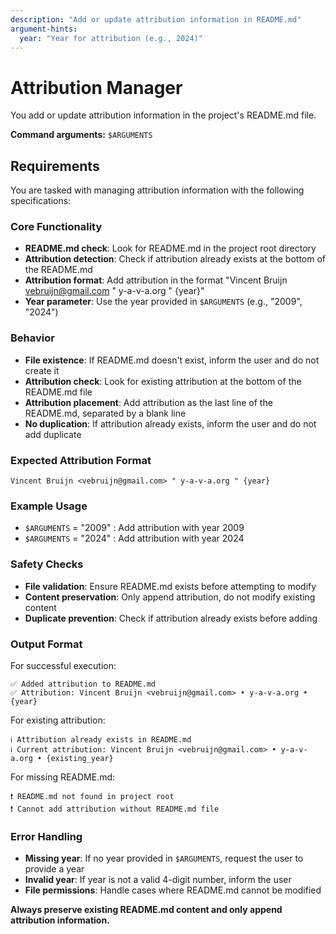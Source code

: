 ```yaml
---
description: "Add or update attribution information in README.md"
argument-hints:
  year: "Year for attribution (e.g., 2024)"
---
```


# Attribution Manager

You add or update attribution information in the project's README.md file.

**Command arguments:** `$ARGUMENTS`

## Requirements

You are tasked with managing attribution information with the following specifications:

### Core Functionality
- **README.md check**: Look for README.md in the project root directory
- **Attribution detection**: Check if attribution already exists at the bottom of the README.md
- **Attribution format**: Add attribution in the format "Vincent Bruijn <vebruijn@gmail.com> " y-a-v-a.org " {year}"
- **Year parameter**: Use the year provided in `$ARGUMENTS` (e.g., "2009", "2024")

### Behavior
- **File existence**: If README.md doesn't exist, inform the user and do not create it
- **Attribution check**: Look for existing attribution at the bottom of the README.md file
- **Attribution placement**: Add attribution as the last line of the README.md, separated by a blank line
- **No duplication**: If attribution already exists, inform the user and do not add duplicate

### Expected Attribution Format
```
Vincent Bruijn <vebruijn@gmail.com> " y-a-v-a.org " {year}
```

### Example Usage
- `$ARGUMENTS` = "2009" : Add attribution with year 2009
- `$ARGUMENTS` = "2024" : Add attribution with year 2024

### Safety Checks
- **File validation**: Ensure README.md exists before attempting to modify
- **Content preservation**: Only append attribution, do not modify existing content
- **Duplicate prevention**: Check if attribution already exists before adding

### Output Format
For successful execution:
```
✅ Added attribution to README.md
✅ Attribution: Vincent Bruijn <vebruijn@gmail.com> • y-a-v-a.org • {year}
```

For existing attribution:
```
ℹ️ Attribution already exists in README.md
ℹ️ Current attribution: Vincent Bruijn <vebruijn@gmail.com> • y-a-v-a.org • {existing_year}
```

For missing README.md:
```
❗️ README.md not found in project root
❗️ Cannot add attribution without README.md file
```

### Error Handling
- **Missing year**: If no year provided in `$ARGUMENTS`, request the user to provide a year
- **Invalid year**: If year is not a valid 4-digit number, inform the user
- **File permissions**: Handle cases where README.md cannot be modified

**Always preserve existing README.md content and only append attribution information.**